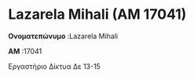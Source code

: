 # Lazarela Mihali (AM 17041) 

**Ονοματεπώνυμο** :Lazarela Mihali

**AM** :17041

Εργαστήριο Δίκτυα Δε 13-15
